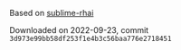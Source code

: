 Based on [sublime-rhai](https://github.com/rhaiscript/sublime-rhai)

Downloaded on 2022-09-23, commit `3d973e99bb58df253f1e4b3c56baa776e2718451`

